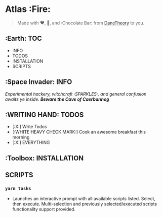# Atlas :Fire:

> Made with :heart:, :beer:, and :Chocolate Bar: from [DaneTheory](https://DaneTheory.com) to you.


## :Earth: TOC

  - INFO
  - TODOS
  - INSTALLATION
  - SCRIPTS


## :Space Invader: INFO

_Experimental hackery, witchcraft :SPARKLES:, and general confusion awaits ye inside. **Beware the Cave of Caerbannog**_


## :WRITING HAND: TODOS 

- [:X:] Write Todos
- [:WHITE HEAVY CHECK MARK:] Cook an awesome breakfast this morning
- [:X:] EVERYTHING


## :Toolbox: INSTALLATION



## SCRIPTS

### `yarn tasks`
  
  - Launches an interactive prompt with all available scripts listed. Select, then execute. Multi-selection and previously selected/executed scripts functionality support provided.

